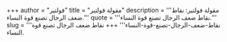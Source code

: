 +++
author = "فولتير"
title = "مقولة فولتير"
description = '''مقولة فولتير: نقاط ضعف الرجال تصنع قوة النساء.'''
quote = '''نقاط ضعف الرجال تصنع قوة النساء.'''
slug = '''نقاط-ضعف-الرجال-تصنع-قوة-النساء'''
+++
نقاط ضعف الرجال تصنع قوة النساء.
